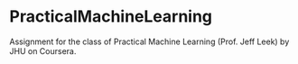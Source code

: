 PracticalMachineLearning
========================

Assignment for the class of Practical Machine Learning (Prof. Jeff Leek) by JHU on Coursera.
